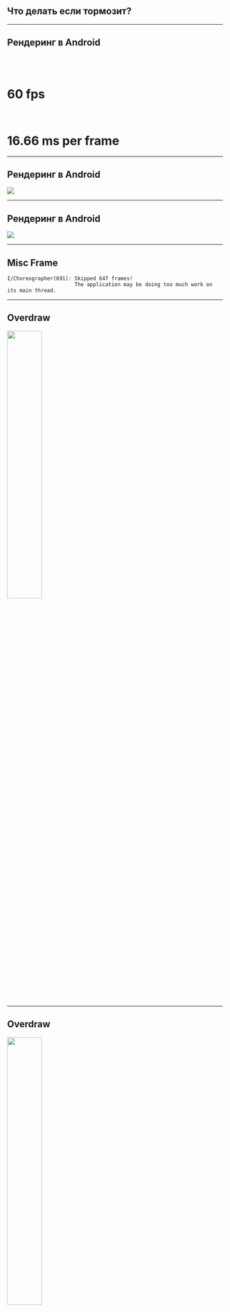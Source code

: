 <!-- .slide:    data-background-color="#699f00" -->
<!-- .slide:    class="center center-horizontal" -->
<!-- .slide:    data-transition="convex" -->    

## Что делать если тормозит?

---

<!-- .slide: class="center center-horizontal" -->
<!-- .slide: data-transition="fade-out slide-in" -->

## Рендеринг в Android

<br> <br> 

# 60 fps

<br>

# 16.66 ms per frame

---

<!-- .slide: class="center center-horizontal" -->
<!-- .slide: data-transition="fade" -->

## Рендеринг в Android

<img src="lecture/debug/img/frames_flow.png">

---

<!-- .slide: class="center center-horizontal" -->
<!-- .slide: data-transition="fade" -->

## Рендеринг в Android

<img src="lecture/debug/img/frames_parts.png">

---

<!-- .slide: class="center center-horizontal" -->

## Misc Frame

```
I/Choreographer(691): Skipped 647 frames! 
                      The application may be doing too much work on its main thread.
```

---

<!-- .slide: class="center center-horizontal" -->
<!-- .slide: data-transition="slide-in" -->

## Overdraw 

<img src="lecture/debug/img/overdraw_bad.png" width="40%">

---

<!-- .slide: class="center center-horizontal" -->
<!-- .slide: data-transition="fade" -->

## Overdraw 

<img src="lecture/debug/img/overdraw_good.png" width="40%">

---

<!-- .slide: class="center center-horizontal" -->
<!-- .slide: data-transition="slide-in" -->

## Measure & Layout

<img src="lecture/debug/img/android_view_lifecycle.png" width="20%">

---

<!-- .slide: class="center center-horizontal" -->
<!-- .slide: data-transition="fade" -->

## Measure & Layout

<img src="lecture/debug/img/android_view_lifecycle_2.png" width="20%">

---

<!--  .slide: class="center center-horizontal" -->
<!--  .slide: data-transition="fade" -->

## Measure & Layout

<div class="half-left">
<img src="lecture/debug/img/android_view_lifecycle_2.png" width="40%">
</div>
<div class="half-right">
<br><br>
<h3>Что происходит</h3>
<ul>
<li>Измерение размеров</li>
<li>Рассчет координат</li>
<li>Инструкции GPU</li>
</ul>

<h3 class="fragment" data-fragment-index="1">Советы</h3>
<ul class="fragment" data-fragment-index="1">
<li>в `onDraw()` не создавать объекты</li>
<li>минимизировать вложенность ViewGroup</li>
<li>реже вызывать `invalidate()` </li>
</ul>
</div>

---

<!-- .slide:    data-background-color="#699f00" -->
<!-- .slide:    class="center center-horizontal" -->
<!-- .slide:    data-transition="convex" -->    

## Утечки памяти

---

<!-- .slide:    class="center center-horizontal" -->
<!-- .slide:    data-transition="slide-in fade-out" -->   

## Profiler

![](lecture/debug/img/debugger_profiler.png)

---

<!-- .slide:    class="center center-horizontal" -->
<!-- .slide:    data-transition="fade-in slide-out" -->   

## Profiler - Memory

<video controls name="media" width="50%"><source src="https://storage.googleapis.com/androiddevelopers/videos/studio/memory-profiler-allocations-jvmti.mp4" type="video/mp4"></video>

---

<!-- .slide:    class="center center-horizontal" -->
<!-- .slide:    data-transition="slide-in fade-out" -->   

## LeakCanary

```kotlin

class MyApplication {
    val refWatcher by lazy { LeakCanary.install(this) }
}

class BaseFragment: Fragment {

    val refWatcher: RefWatcher? 
        get() = (activity?.applicationContext as? MyApplication).refWatcher

    override fun onDestroy() {
        super.onDestroy()
        refWatcher?.watch(this);
    }
    
}
```

---

<!-- .slide:    class="center center-horizontal" -->
<!-- .slide:    data-transition="fade-in slide-out" -->    

## LeakCanary

![](lecture/debug/img/leakcanary_info.png)

---

## Утечки памяти

* Нужно следить за ссылками
* Можно использовать `WeakReference<T>`
* Нужно отписываться от долгих операций из Lifecycle